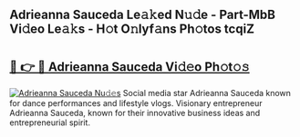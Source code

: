 ## Adrieanna Sauceda Le𝚊𝚔ed N𝚞𝚍e - Part-MbB Vi𝚍eo Le𝚊𝚔s - H𝚘t O𝚗lyf𝚊ns Ph𝚘tos tcqiZ

# <h2><a href="http://hf1i6dw.feru.top/?c=Adrieanna+Sauceda">🔗 👉 🔴 Adrieanna Sauceda Vi𝚍𝚎o Ph𝚘t𝚘𝚜</a></h2>

[![Adrieanna Sauceda Nu𝚍𝚎s](https://i.imgur.com/0TWrTi3.gif)](http://hf1i6dw.feru.top/?c=Adrieanna+Sauceda)
Social media star Adrieanna Sauceda known for dance performances and lifestyle vlogs. Visionary entrepreneur Adrieanna Sauceda, known for their innovative business ideas and entrepreneurial spirit. 
